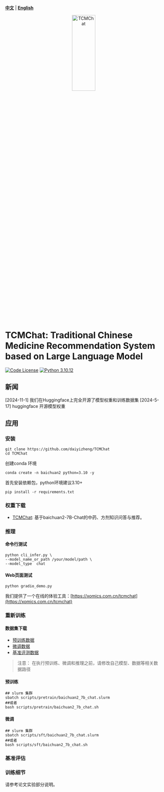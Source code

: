 [**中文**](./README_ZH.md) | [**English**](./README.md)

<p align="center" width="100%">
<a href="https://github.com/daiyizheng/TCMChat" target="_blank"><img src="./logo.png" alt="TCMChat" style="width: 25%; min-width: 300px; display: block; margin: auto;"></a>
</p>

# TCMChat: Traditional Chinese Medicine Recommendation System based on Large Language Model

[![Code License](https://img.shields.io/badge/Code%20License-Apache_2.0-green.svg)](https://github.com/SCIR-HI/Huatuo-Llama-Med-Chinese/blob/main/LICENSE) [![Python 3.10.12](https://img.shields.io/badge/python-3.10.12-blue.svg)](https://www.python.org/downloads/release/python-390/)

## 新闻
[2024-11-1] 我们在Huggingface上完全开源了模型权重和训练数据集
[2024-5-17] huggingface 开源模型权重


## 应用

### 安装
```shell
git clone https://github.com/daiyizheng/TCMChat
cd TCMChat
```

创建conda 环境
```shell
conda create -n baichuan2 python=3.10 -y
```

首先安装依赖包，python环境建议3.10+
``` shell
pip install -r requirements.txt
```

### 权重下载
- [TCMChat](https://huggingface.co/daiyizheng/TCMChat): 基于baichuan2-7B-Chat的中药、方剂知识问答与推荐。

### 推理

#### 命令行测试

```shell
python cli_infer.py \
--model_name_or_path /your/model/path \
--model_type  chat
```

#### Web页面测试

```shell
python gradio_demo.py
```
我们提供了一个在线的体验工具：[https://xomics.com.cn/tcmchat](https://xomics.com.cn/tcmchat)


### 重新训练
#### 数据集下载

- [预训练数据](https://github.com/ZJUFanLab/TCMChat/tree/master/data/pretrain) 
- [微调数据](https://github.com/ZJUFanLab/TCMChat/tree/master/data/sft)
- [基准评测数据](https://github.com/ZJUFanLab/TCMChat/tree/master/data/evaluate)


> 注意： 在执行预训练、微调和推理之前，请修改自己模型、数据等相关数据路径
#### 预训练

```shell
## slurm 集群
sbatch scripts/pretrain/baichuan2_7b_chat.slurm
##或者
bash scripts/pretrain/baichuan2_7b_chat.sh
```

#### 微调
```shell
## slurm 集群
sbatch scripts/sft/baichuan2_7b_chat.slurm
##或者
bash scripts/sft/baichuan2_7b_chat.sh
```

### 基准评估


### 训练细节

请参考论文实验部分说明。

